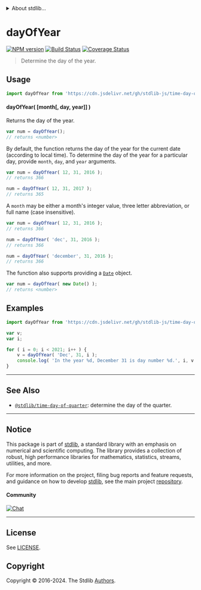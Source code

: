 <!--

@license Apache-2.0

Copyright (c) 2018 The Stdlib Authors.

Licensed under the Apache License, Version 2.0 (the "License");
you may not use this file except in compliance with the License.
You may obtain a copy of the License at

   http://www.apache.org/licenses/LICENSE-2.0

Unless required by applicable law or agreed to in writing, software
distributed under the License is distributed on an "AS IS" BASIS,
WITHOUT WARRANTIES OR CONDITIONS OF ANY KIND, either express or implied.
See the License for the specific language governing permissions and
limitations under the License.

-->


<details>
  <summary>
    About stdlib...
  </summary>
  <p>We believe in a future in which the web is a preferred environment for numerical computation. To help realize this future, we've built stdlib. stdlib is a standard library, with an emphasis on numerical and scientific computation, written in JavaScript (and C) for execution in browsers and in Node.js.</p>
  <p>The library is fully decomposable, being architected in such a way that you can swap out and mix and match APIs and functionality to cater to your exact preferences and use cases.</p>
  <p>When you use stdlib, you can be absolutely certain that you are using the most thorough, rigorous, well-written, studied, documented, tested, measured, and high-quality code out there.</p>
  <p>To join us in bringing numerical computing to the web, get started by checking us out on <a href="https://github.com/stdlib-js/stdlib">GitHub</a>, and please consider <a href="https://opencollective.com/stdlib">financially supporting stdlib</a>. We greatly appreciate your continued support!</p>
</details>

# dayOfYear

[![NPM version][npm-image]][npm-url] [![Build Status][test-image]][test-url] [![Coverage Status][coverage-image]][coverage-url] <!-- [![dependencies][dependencies-image]][dependencies-url] -->

> Determine the day of the year.



<section class="usage">

## Usage

```javascript
import dayOfYear from 'https://cdn.jsdelivr.net/gh/stdlib-js/time-day-of-year@deno/mod.js';
```

#### dayOfYear( \[month\[, day, year]] )

Returns the day of the year.

```javascript
var num = dayOfYear();
// returns <number>
```

By default, the function returns the day of the year for the current date (according to local time). To determine the day of the year for a particular day, provide `month`, `day`, and `year` arguments.

```javascript
var num = dayOfYear( 12, 31, 2016 );
// returns 366

num = dayOfYear( 12, 31, 2017 );
// returns 365
```

A `month` may be either a month's integer value, three letter abbreviation, or full name (case insensitive).

```javascript
var num = dayOfYear( 12, 31, 2016 );
// returns 366

num = dayOfYear( 'dec', 31, 2016 );
// returns 366

num = dayOfYear( 'december', 31, 2016 );
// returns 366
```

The function also supports providing a [`Date`][date-object] object.

```javascript
var num = dayOfYear( new Date() );
// returns <number>
```

</section>

<!-- /.usage -->

<section class="examples">

## Examples

<!-- eslint no-undef: "error" -->

```javascript
import dayOfYear from 'https://cdn.jsdelivr.net/gh/stdlib-js/time-day-of-year@deno/mod.js';

var v;
var i;

for ( i = 0; i < 2021; i++ ) {
    v = dayOfYear( 'Dec', 31, i );
    console.log( 'In the year %d, December 31 is day number %d.', i, v );
}
```

</section>

<!-- /.examples -->



<!-- Section for related `stdlib` packages. Do not manually edit this section, as it is automatically populated. -->

<section class="related">

* * *

## See Also

-   <span class="package-name">[`@stdlib/time-day-of-quarter`][@stdlib/time/day-of-quarter]</span><span class="delimiter">: </span><span class="description">determine the day of the quarter.</span>

</section>

<!-- /.related -->

<!-- Section for all links. Make sure to keep an empty line after the `section` element and another before the `/section` close. -->


<section class="main-repo" >

* * *

## Notice

This package is part of [stdlib][stdlib], a standard library with an emphasis on numerical and scientific computing. The library provides a collection of robust, high performance libraries for mathematics, statistics, streams, utilities, and more.

For more information on the project, filing bug reports and feature requests, and guidance on how to develop [stdlib][stdlib], see the main project [repository][stdlib].

#### Community

[![Chat][chat-image]][chat-url]

---

## License

See [LICENSE][stdlib-license].


## Copyright

Copyright &copy; 2016-2024. The Stdlib [Authors][stdlib-authors].

</section>

<!-- /.stdlib -->

<!-- Section for all links. Make sure to keep an empty line after the `section` element and another before the `/section` close. -->

<section class="links">

[npm-image]: http://img.shields.io/npm/v/@stdlib/time-day-of-year.svg
[npm-url]: https://npmjs.org/package/@stdlib/time-day-of-year

[test-image]: https://github.com/stdlib-js/time-day-of-year/actions/workflows/test.yml/badge.svg?branch=v0.2.1
[test-url]: https://github.com/stdlib-js/time-day-of-year/actions/workflows/test.yml?query=branch:v0.2.1

[coverage-image]: https://img.shields.io/codecov/c/github/stdlib-js/time-day-of-year/main.svg
[coverage-url]: https://codecov.io/github/stdlib-js/time-day-of-year?branch=main

<!--

[dependencies-image]: https://img.shields.io/david/stdlib-js/time-day-of-year.svg
[dependencies-url]: https://david-dm.org/stdlib-js/time-day-of-year/main

-->

[chat-image]: https://img.shields.io/gitter/room/stdlib-js/stdlib.svg
[chat-url]: https://app.gitter.im/#/room/#stdlib-js_stdlib:gitter.im

[stdlib]: https://github.com/stdlib-js/stdlib

[stdlib-authors]: https://github.com/stdlib-js/stdlib/graphs/contributors

[cli-section]: https://github.com/stdlib-js/time-day-of-year#cli
[cli-url]: https://github.com/stdlib-js/time-day-of-year/tree/cli
[@stdlib/time-day-of-year]: https://github.com/stdlib-js/time-day-of-year/tree/main

[umd]: https://github.com/umdjs/umd
[es-module]: https://developer.mozilla.org/en-US/docs/Web/JavaScript/Guide/Modules

[deno-url]: https://github.com/stdlib-js/time-day-of-year/tree/deno
[deno-readme]: https://github.com/stdlib-js/time-day-of-year/blob/deno/README.md
[umd-url]: https://github.com/stdlib-js/time-day-of-year/tree/umd
[umd-readme]: https://github.com/stdlib-js/time-day-of-year/blob/umd/README.md
[esm-url]: https://github.com/stdlib-js/time-day-of-year/tree/esm
[esm-readme]: https://github.com/stdlib-js/time-day-of-year/blob/esm/README.md
[branches-url]: https://github.com/stdlib-js/time-day-of-year/blob/main/branches.md

[stdlib-license]: https://raw.githubusercontent.com/stdlib-js/time-day-of-year/main/LICENSE

[date-object]: https://developer.mozilla.org/en-US/docs/Web/JavaScript/Reference/Global_Objects/Date

<!-- <related-links> -->

[@stdlib/time/day-of-quarter]: https://github.com/stdlib-js/time-day-of-quarter/tree/deno

<!-- </related-links> -->

</section>

<!-- /.links -->
